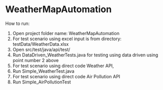# WeatherMapAutomation

How to run:
1. Open project folder name: WeatherMapAutomation
2. For test scenario using excel input is from directory: testData/WeatherData.xlsx
3. Open src/test/java/api/test/
4. Run DataDriven_WeatherTests.java for testing using data driven using point number 2 above
5. For test scenario using direct code Weather API,
6. Run Simple_WeatherTest.java
7. For test scenario using direct code Air Pollution API
8. Run Simple_AirPollutionTest
